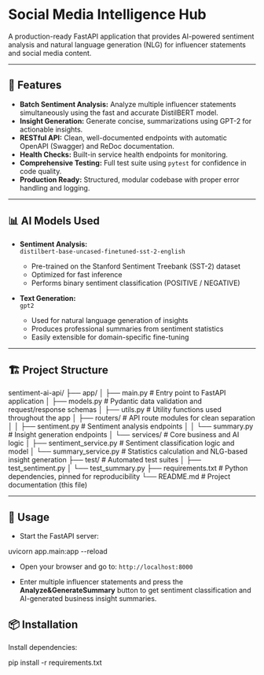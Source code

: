 # Social Media Intelligence Hub

A production-ready FastAPI application that provides AI-powered sentiment analysis and natural language generation (NLG) for influencer statements and social media content.

---

## 🚀 Features

- **Batch Sentiment Analysis:** Analyze multiple influencer statements simultaneously using the fast and accurate DistilBERT model.
- **Insight Generation:** Generate concise, summarizations using GPT-2 for actionable insights.
- **RESTful API:** Clean, well-documented endpoints with automatic OpenAPI (Swagger) and ReDoc documentation.
- **Health Checks:** Built-in service health endpoints for monitoring.
- **Comprehensive Testing:** Full test suite using `pytest` for confidence in code quality.
- **Production Ready:** Structured, modular codebase with proper error handling and logging.

---

## 📊 AI Models Used

- **Sentiment Analysis:**  
  `distilbert-base-uncased-finetuned-sst-2-english`  
  - Pre-trained on the Stanford Sentiment Treebank (SST-2) dataset  
  - Optimized for fast inference  
  - Performs binary sentiment classification (POSITIVE / NEGATIVE)

- **Text Generation:**  
  `gpt2`  
  - Used for natural language generation of insights  
  - Produces professional summaries from sentiment statistics  
  - Easily extensible for domain-specific fine-tuning

---

## 🏗️ Project Structure

sentiment-ai-api/
├── app/
│ ├── main.py # Entry point to FastAPI application
│ ├── models.py # Pydantic data validation and request/response schemas
│ ├── utils.py # Utility functions used throughout the app
│ ├── routers/ # API route modules for clean separation
│ │ ├── sentiment.py # Sentiment analysis endpoints
│ │ └── summary.py # Insight generation endpoints
│ └── services/ # Core business and AI logic
│ ├── sentiment_service.py # Sentiment classification logic and model
│ └── summary_service.py # Statistics calculation and NLG-based insight generation
├── test/ # Automated test suites
│ ├── test_sentiment.py
│ └── test_summary.py
├── requirements.txt # Python dependencies, pinned for reproducibility
└── README.md # Project documentation (this file)


---

## 📖 Usage

- Start the FastAPI server:

uvicorn app.main:app --reload

- Open your browser and go to: `http://localhost:8000`

- Enter multiple influencer statements and press the **Analyze&GenerateSummary** button to get sentiment classification and AI-generated business insight summaries.


## 📦 Installation

Install dependencies:


pip install -r requirements.txt

